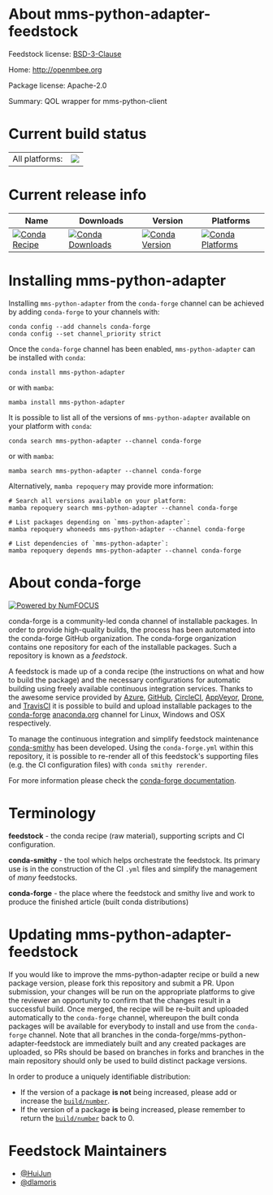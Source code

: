 About mms-python-adapter-feedstock
==================================

Feedstock license: [BSD-3-Clause](https://github.com/conda-forge/mms-python-adapter-feedstock/blob/main/LICENSE.txt)

Home: http://openmbee.org

Package license: Apache-2.0

Summary: QOL wrapper for mms-python-client

Current build status
====================


<table><tr><td>All platforms:</td>
    <td>
      <a href="https://dev.azure.com/conda-forge/feedstock-builds/_build/latest?definitionId=8990&branchName=main">
        <img src="https://dev.azure.com/conda-forge/feedstock-builds/_apis/build/status/mms-python-adapter-feedstock?branchName=main">
      </a>
    </td>
  </tr>
</table>

Current release info
====================

| Name | Downloads | Version | Platforms |
| --- | --- | --- | --- |
| [![Conda Recipe](https://img.shields.io/badge/recipe-mms--python--adapter-green.svg)](https://anaconda.org/conda-forge/mms-python-adapter) | [![Conda Downloads](https://img.shields.io/conda/dn/conda-forge/mms-python-adapter.svg)](https://anaconda.org/conda-forge/mms-python-adapter) | [![Conda Version](https://img.shields.io/conda/vn/conda-forge/mms-python-adapter.svg)](https://anaconda.org/conda-forge/mms-python-adapter) | [![Conda Platforms](https://img.shields.io/conda/pn/conda-forge/mms-python-adapter.svg)](https://anaconda.org/conda-forge/mms-python-adapter) |

Installing mms-python-adapter
=============================

Installing `mms-python-adapter` from the `conda-forge` channel can be achieved by adding `conda-forge` to your channels with:

```
conda config --add channels conda-forge
conda config --set channel_priority strict
```

Once the `conda-forge` channel has been enabled, `mms-python-adapter` can be installed with `conda`:

```
conda install mms-python-adapter
```

or with `mamba`:

```
mamba install mms-python-adapter
```

It is possible to list all of the versions of `mms-python-adapter` available on your platform with `conda`:

```
conda search mms-python-adapter --channel conda-forge
```

or with `mamba`:

```
mamba search mms-python-adapter --channel conda-forge
```

Alternatively, `mamba repoquery` may provide more information:

```
# Search all versions available on your platform:
mamba repoquery search mms-python-adapter --channel conda-forge

# List packages depending on `mms-python-adapter`:
mamba repoquery whoneeds mms-python-adapter --channel conda-forge

# List dependencies of `mms-python-adapter`:
mamba repoquery depends mms-python-adapter --channel conda-forge
```


About conda-forge
=================

[![Powered by
NumFOCUS](https://img.shields.io/badge/powered%20by-NumFOCUS-orange.svg?style=flat&colorA=E1523D&colorB=007D8A)](https://numfocus.org)

conda-forge is a community-led conda channel of installable packages.
In order to provide high-quality builds, the process has been automated into the
conda-forge GitHub organization. The conda-forge organization contains one repository
for each of the installable packages. Such a repository is known as a *feedstock*.

A feedstock is made up of a conda recipe (the instructions on what and how to build
the package) and the necessary configurations for automatic building using freely
available continuous integration services. Thanks to the awesome service provided by
[Azure](https://azure.microsoft.com/en-us/services/devops/), [GitHub](https://github.com/),
[CircleCI](https://circleci.com/), [AppVeyor](https://www.appveyor.com/),
[Drone](https://cloud.drone.io/welcome), and [TravisCI](https://travis-ci.com/)
it is possible to build and upload installable packages to the
[conda-forge](https://anaconda.org/conda-forge) [anaconda.org](https://anaconda.org/)
channel for Linux, Windows and OSX respectively.

To manage the continuous integration and simplify feedstock maintenance
[conda-smithy](https://github.com/conda-forge/conda-smithy) has been developed.
Using the ``conda-forge.yml`` within this repository, it is possible to re-render all of
this feedstock's supporting files (e.g. the CI configuration files) with ``conda smithy rerender``.

For more information please check the [conda-forge documentation](https://conda-forge.org/docs/).

Terminology
===========

**feedstock** - the conda recipe (raw material), supporting scripts and CI configuration.

**conda-smithy** - the tool which helps orchestrate the feedstock.
                   Its primary use is in the construction of the CI ``.yml`` files
                   and simplify the management of *many* feedstocks.

**conda-forge** - the place where the feedstock and smithy live and work to
                  produce the finished article (built conda distributions)


Updating mms-python-adapter-feedstock
=====================================

If you would like to improve the mms-python-adapter recipe or build a new
package version, please fork this repository and submit a PR. Upon submission,
your changes will be run on the appropriate platforms to give the reviewer an
opportunity to confirm that the changes result in a successful build. Once
merged, the recipe will be re-built and uploaded automatically to the
`conda-forge` channel, whereupon the built conda packages will be available for
everybody to install and use from the `conda-forge` channel.
Note that all branches in the conda-forge/mms-python-adapter-feedstock are
immediately built and any created packages are uploaded, so PRs should be based
on branches in forks and branches in the main repository should only be used to
build distinct package versions.

In order to produce a uniquely identifiable distribution:
 * If the version of a package **is not** being increased, please add or increase
   the [``build/number``](https://docs.conda.io/projects/conda-build/en/latest/resources/define-metadata.html#build-number-and-string).
 * If the version of a package **is** being increased, please remember to return
   the [``build/number``](https://docs.conda.io/projects/conda-build/en/latest/resources/define-metadata.html#build-number-and-string)
   back to 0.

Feedstock Maintainers
=====================

* [@HuiJun](https://github.com/HuiJun/)
* [@dlamoris](https://github.com/dlamoris/)

